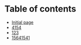 # Table of contents

* [Initial page](README.md)
* [4154](untitled-1.md)
* [123](test.md)
* [15641541](test2.md)

